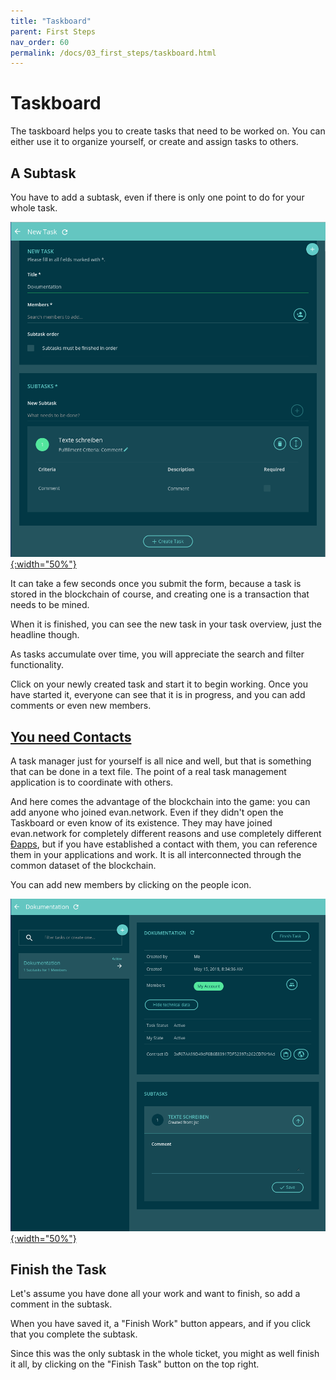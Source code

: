```yaml
---
title: "Taskboard"
parent: First Steps
nav_order: 60
permalink: /docs/03_first_steps/taskboard.html
---
```


# Taskboard
The taskboard helps you to create tasks that need to be worked on. You can either use it to organize yourself, or create and assign tasks to others.


## A Subtask

You have to add a subtask, even if there is only one point to do for your whole task.

[![create task](./img/create_task.png){:width="50%"}](./img/create_task.png)

It can take a few seconds once you submit the form, because a task is stored in the blockchain of course, and creating one is a transaction that needs to be mined.

When it is finished, you can see the new task in your task overview, just the headline though.

As tasks accumulate over time, you will appreciate the search and filter functionality.

Click on your newly created task and start it to begin working. Once you have started it, everyone can
see that it is in progress, and you can add comments or even new members.


## [You need Contacts](/docs/03_first_steps/contacts)

A task manager just for yourself is all nice and well, but that is something that can be done in a text file. The point of a real task management application is to coordinate with others.

And here comes the advantage of the blockchain into the game: you can add anyone who joined evan.network.
Even if they didn't open the Taskboard or even know of its existence. They may have joined evan.network for completely different reasons and use completely different [Ðapps](/docs/04_developers/basics.html), but if you have established a contact with them, you can reference them in your applications and work. It is all interconnected through the common dataset of the blockchain.

You can add new members by clicking on the people icon.

[![create task](./img/edit_task.png){:width="50%"}](./img/edit_task.png)


## Finish the Task

Let's assume you have done all your work and want to finish, so add a comment in the subtask.

When you have saved it, a "Finish Work" button appears, and if you click that you complete the subtask.

Since this was the only subtask in the whole ticket, you might as well finish it all,
by clicking on the "Finish Task"  button on the top right.
